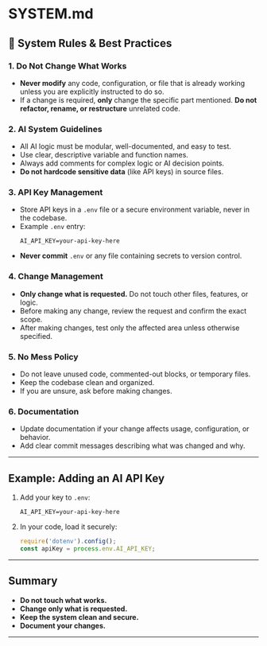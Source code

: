 # SYSTEM.md

## 🚨 System Rules & Best Practices

### 1. **Do Not Change What Works**
- **Never modify** any code, configuration, or file that is already working unless you are explicitly instructed to do so.
- If a change is required, **only** change the specific part mentioned. **Do not refactor, rename, or restructure** unrelated code.

### 2. **AI System Guidelines**
- All AI logic must be modular, well-documented, and easy to test.
- Use clear, descriptive variable and function names.
- Always add comments for complex logic or AI decision points.
- **Do not hardcode sensitive data** (like API keys) in source files.

### 3. **API Key Management**
- Store API keys in a `.env` file or a secure environment variable, never in the codebase.
- Example `.env` entry:
  ```
  AI_API_KEY=your-api-key-here
  ```
- **Never commit** `.env` or any file containing secrets to version control.

### 4. **Change Management**
- **Only change what is requested.** Do not touch other files, features, or logic.
- Before making any change, review the request and confirm the exact scope.
- After making changes, test only the affected area unless otherwise specified.

### 5. **No Mess Policy**
- Do not leave unused code, commented-out blocks, or temporary files.
- Keep the codebase clean and organized.
- If you are unsure, ask before making changes.

### 6. **Documentation**
- Update documentation if your change affects usage, configuration, or behavior.
- Add clear commit messages describing what was changed and why.

---

## Example: Adding an AI API Key

1. Add your key to `.env`:
   ```
   AI_API_KEY=your-api-key-here
   ```
2. In your code, load it securely:
   ```js
   require('dotenv').config();
   const apiKey = process.env.AI_API_KEY;
   ```

---

## Summary

- **Do not touch what works.**
- **Change only what is requested.**
- **Keep the system clean and secure.**
- **Document your changes.**

---
